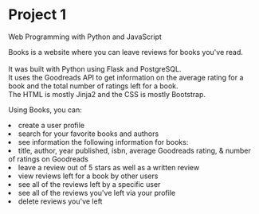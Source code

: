 # Project 1

Web Programming with Python and JavaScript

Books is a website where you can leave reviews for books you've read.<br><br>
It was built with Python using Flask and PostgreSQL.<br>
It uses the Goodreads API to get information on the average rating for a book and the total number of ratings left for a book. <br>
The HTML is mostly Jinja2 and the CSS is mostly Bootstrap.<br>

Using Books, you can:
<li>create a user profile</li>
<li>search for your favorite books and authors</li>
<li>see information the following information for books: 
   <li>title, author, year published, isbn, average Goodreads rating, & number of ratings on Goodreads</li></li> 
<li>leave a review out of 5 stars as well as a written review</li>
<li>view reviews left for a book by other users</li>
<li>see all of the reviews left by a specific user</li>
<li>see all of the reviews you've left via your profile</li>
<li>delete reviews you've left </li>
   

